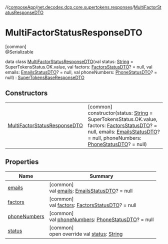 //[composeApp](../../../index.md)/[net.decodex.dcp.core.supertokens.responses](../index.md)/[MultiFactorStatusResponseDTO](index.md)

# MultiFactorStatusResponseDTO

[common]\
@Serializable

data class [MultiFactorStatusResponseDTO](index.md)(val status: [String](https://kotlinlang.org/api/latest/jvm/stdlib/kotlin/-string/index.html) = SuperTokensStatus.OK.value, val factors: [FactorsStatusDTO](../-factors-status-d-t-o/index.md)? = null, val emails: [EmailsStatusDTO](../-emails-status-d-t-o/index.md)? = null, val phoneNumbers: [PhoneStatusDTO](../-phone-status-d-t-o/index.md)? = null) : [SuperTokensBaseResponseDTO](../-super-tokens-base-response-d-t-o/index.md)

## Constructors

| | |
|---|---|
| [MultiFactorStatusResponseDTO](-multi-factor-status-response-d-t-o.md) | [common]<br>constructor(status: [String](https://kotlinlang.org/api/latest/jvm/stdlib/kotlin/-string/index.html) = SuperTokensStatus.OK.value, factors: [FactorsStatusDTO](../-factors-status-d-t-o/index.md)? = null, emails: [EmailsStatusDTO](../-emails-status-d-t-o/index.md)? = null, phoneNumbers: [PhoneStatusDTO](../-phone-status-d-t-o/index.md)? = null) |

## Properties

| Name | Summary |
|---|---|
| [emails](emails.md) | [common]<br>val [emails](emails.md): [EmailsStatusDTO](../-emails-status-d-t-o/index.md)? = null |
| [factors](factors.md) | [common]<br>val [factors](factors.md): [FactorsStatusDTO](../-factors-status-d-t-o/index.md)? = null |
| [phoneNumbers](phone-numbers.md) | [common]<br>val [phoneNumbers](phone-numbers.md): [PhoneStatusDTO](../-phone-status-d-t-o/index.md)? = null |
| [status](status.md) | [common]<br>open override val [status](status.md): [String](https://kotlinlang.org/api/latest/jvm/stdlib/kotlin/-string/index.html) |
